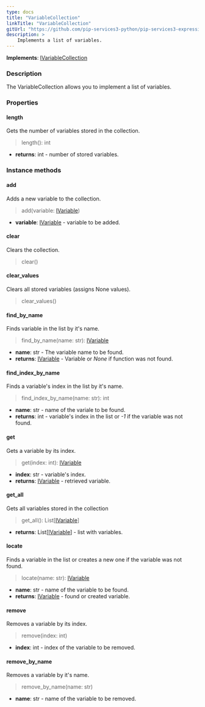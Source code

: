 ```yaml
---
type: docs
title: "VariableCollection"
linkTitle: "VariableCollection"
gitUrl: "https://github.com/pip-services3-python/pip-services3-expressions-python"
description: > 
    Implements a list of variables.
---
```


**Implements**: [IVariableCollection](../ivariable_collection)

### Description

The VariableCollection allows you to implement a list of variables.


### Properties

#### length
Gets the number of variables stored in the collection.
> length(): int

- **returns**: int - number of stored variables.


### Instance methods

#### add
Adds a new variable to the collection.

> add(variable: [IVariable](../ivariable))

- **variable**: [IVariable](../ivariable) - variable to be added.


#### clear
Clears the collection.

> clear()


#### clear_values
Clears all stored variables (assigns None values).

> clear_values()


#### find_by_name
Finds variable in the list by it's name.

> find_by_name(name: str): [IVariable](../ivariable)

- **name**: str - The variable name to be found.
- **returns**: [IVariable](../ivariable) - Variable or *None* if function was not found.

#### find_index_by_name
Finds a variable's index in the list by it's name. 

> find_index_by_name(name: str): int

- **name**: str - name of the variale to be found.
- **returns**: int - variable's index in the list or *-1* if the variable was not found.


#### get
Gets a variable by its index.

> get(index: int): [IVariable](../ivariable)

- **index**: str - variable's index.
- **returns**: [IVariable](../ivariable) - retrieved variable.

#### get_all
Gets all variables stored in the collection

> get_all(): List[[IVariable](../ivariable)]
- **returns**: List[[IVariable](../ivariable)] - list with variables.

#### locate
Finds a variable in the list or creates a new one if the variable was not found.

> locate(name: str): [IVariable](../ivariable)

- **name**: str - name of the variable to be found.
- **returns**: [IVariable](../ivariable) - found or created variable.

#### remove
Removes a variable by its index.

> remove(index: int)

- **index**: int - index of the variable to be removed.

#### remove_by_name
Removes a variable by it's name.

> remove_by_name(name: str)

- **name**: str - name of the variable to be removed.
